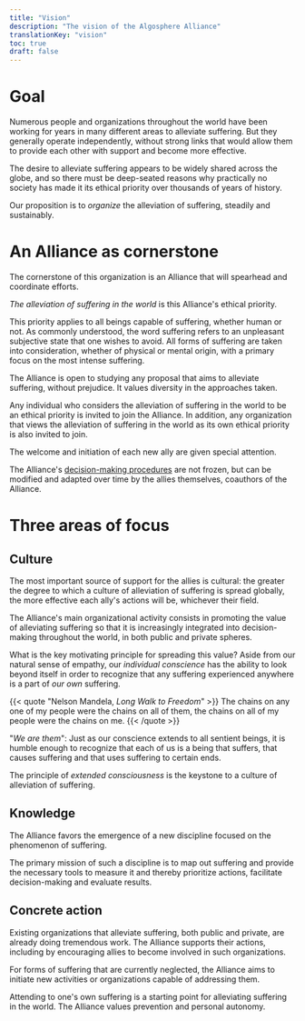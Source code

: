```yaml
---
title: "Vision"
description: "The vision of the Algosphere Alliance"
translationKey: "vision"
toc: true
draft: false
---
```


# Goal
Numerous people and organizations throughout the world have been working for years in many different areas to alleviate suffering. But they generally operate independently, without strong links that would allow them to provide each other with support and become more effective.

The desire to alleviate suffering appears to be widely shared across the globe, and so there must be deep-seated reasons why practically no society has made it its ethical priority over thousands of years of history.

Our proposition is to *organize* the alleviation of suffering, steadily and sustainably.

# An Alliance as cornerstone
The cornerstone of this organization is an Alliance that will spearhead and coordinate efforts.

*The alleviation of suffering in the world* is this Alliance's ethical priority.

This priority applies to all beings capable of suffering, whether human or not. As commonly understood, the word suffering refers to an unpleasant subjective state that one wishes to avoid. All forms of suffering are taken into consideration, whether of physical or mental origin, with a primary focus on the most intense suffering.

The Alliance is open to studying any proposal that aims to alleviate suffering, without prejudice. It values diversity in the approaches taken.

Any individual who considers the alleviation of suffering in the world to be an ethical priority is invited to join the Alliance. In addition, any organization that views the alleviation of suffering in the world as its own ethical priority is also invited to join.

The welcome and initiation of each new ally are given special attention.

The Alliance's [decision-making procedures](/constitution) are not frozen, but can be modified and adapted over time by the allies themselves, coauthors of the Alliance.

# Three areas of focus
## Culture
The most important source of support for the allies is cultural: the greater the degree to which a culture of alleviation of suffering is spread globally, the more effective each ally's actions will be, whichever their field.

The Alliance's main organizational activity consists in promoting the value of alleviating suffering so that it is increasingly integrated into decision-making throughout the world, in both public and private spheres.

What is the key motivating principle for spreading this value? Aside from our natural sense of empathy, our *individual conscience* has the ability to look beyond itself in order to recognize that any suffering experienced anywhere is a part of *our own* suffering.

{{< quote "Nelson Mandela, *Long Walk to Freedom*" >}}
  The chains on any one of my people were the chains on all of them, the chains on all of my people were the chains on me.
{{< /quote >}}

"*We are them*": Just as our conscience extends to all sentient beings, it is humble enough to recognize that each of us is a being that suffers, that causes suffering and that uses suffering to certain ends.

The principle of *extended consciousness* is the keystone to a culture of alleviation of suffering.

## Knowledge
The Alliance favors the emergence of a new discipline focused on the phenomenon of suffering.

The primary mission of such a discipline is to map out suffering and provide the necessary tools to measure it and thereby prioritize actions, facilitate decision-making and evaluate results.

## Concrete action
Existing organizations that alleviate suffering, both public and private, are already doing tremendous work. The Alliance supports their actions, including by encouraging allies to become involved in such organizations.

For forms of suffering that are currently neglected, the Alliance aims to initiate new activities or organizations capable of addressing them.

Attending to one's own suffering is a starting point for alleviating suffering in the world. The Alliance values prevention and personal autonomy.
